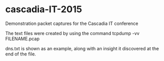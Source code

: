 # cascadia-IT-2015
Demonstration packet captures for the Cascadia IT conference

The text files were created by using the command 
tcpdump -vv FILENAME.pcap

dns.txt is shown as an example, along with an insight it discovered at the end of the file.
